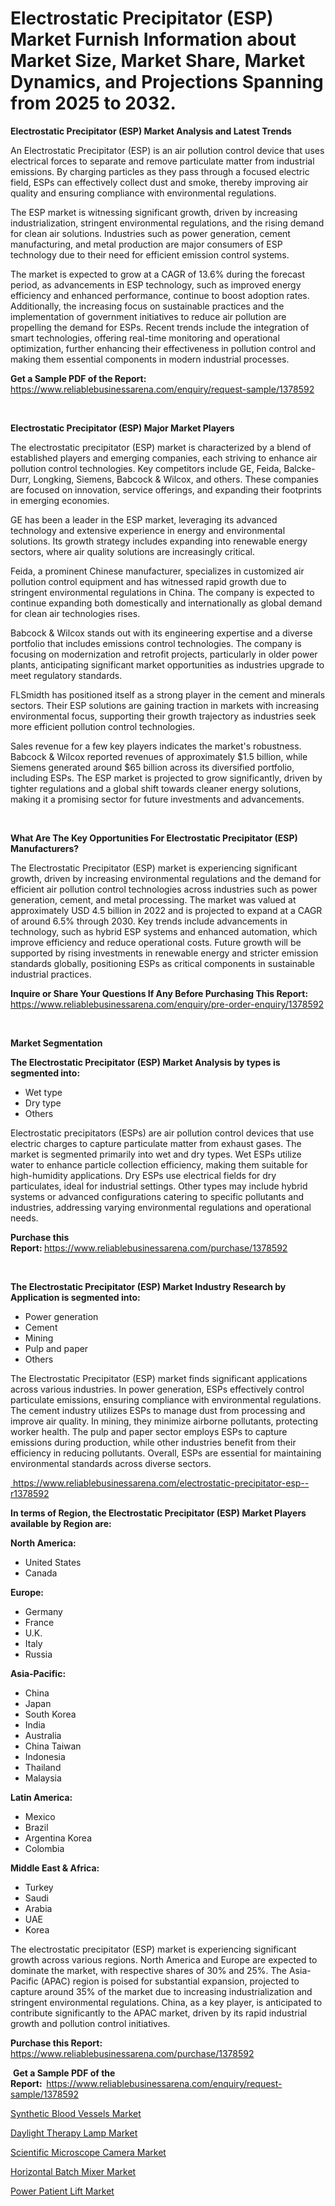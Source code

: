 <p><h1>Electrostatic Precipitator (ESP) Market Furnish Information about Market Size, Market Share, Market Dynamics, and Projections Spanning from 2025 to 2032.</h1></p><p><strong>Electrostatic Precipitator (ESP) Market Analysis and Latest Trends</strong></p>
<p><p>An Electrostatic Precipitator (ESP) is an air pollution control device that uses electrical forces to separate and remove particulate matter from industrial emissions. By charging particles as they pass through a focused electric field, ESPs can effectively collect dust and smoke, thereby improving air quality and ensuring compliance with environmental regulations. </p><p>The ESP market is witnessing significant growth, driven by increasing industrialization, stringent environmental regulations, and the rising demand for clean air solutions. Industries such as power generation, cement manufacturing, and metal production are major consumers of ESP technology due to their need for efficient emission control systems. </p><p>The market is expected to grow at a CAGR of 13.6% during the forecast period, as advancements in ESP technology, such as improved energy efficiency and enhanced performance, continue to boost adoption rates. Additionally, the increasing focus on sustainable practices and the implementation of government initiatives to reduce air pollution are propelling the demand for ESPs. Recent trends include the integration of smart technologies, offering real-time monitoring and operational optimization, further enhancing their effectiveness in pollution control and making them essential components in modern industrial processes.</p></p>
<p><strong>Get a Sample PDF of the Report:&nbsp;</strong> <a href="https://www.reliablebusinessarena.com/enquiry/request-sample/1378592?utm_campaign=2933&utm_medium=2&utm_source=Github&utm_content=ia&utm_term=11042025&utm_id=electrostatic-precipitator-esp">https://www.reliablebusinessarena.com/enquiry/request-sample/1378592</a></p>
<p>&nbsp;</p>
<p><strong>Electrostatic Precipitator (ESP) Major Market Players</strong></p>
<p><p>The electrostatic precipitator (ESP) market is characterized by a blend of established players and emerging companies, each striving to enhance air pollution control technologies. Key competitors include GE, Feida, Balcke-Durr, Longking, Siemens, Babcock & Wilcox, and others. These companies are focused on innovation, service offerings, and expanding their footprints in emerging economies.</p><p>GE has been a leader in the ESP market, leveraging its advanced technology and extensive experience in energy and environmental solutions. Its growth strategy includes expanding into renewable energy sectors, where air quality solutions are increasingly critical.</p><p>Feida, a prominent Chinese manufacturer, specializes in customized air pollution control equipment and has witnessed rapid growth due to stringent environmental regulations in China. The company is expected to continue expanding both domestically and internationally as global demand for clean air technologies rises.</p><p>Babcock & Wilcox stands out with its engineering expertise and a diverse portfolio that includes emissions control technologies. The company is focusing on modernization and retrofit projects, particularly in older power plants, anticipating significant market opportunities as industries upgrade to meet regulatory standards.</p><p>FLSmidth has positioned itself as a strong player in the cement and minerals sectors. Their ESP solutions are gaining traction in markets with increasing environmental focus, supporting their growth trajectory as industries seek more efficient pollution control technologies.</p><p>Sales revenue for a few key players indicates the market's robustness. Babcock & Wilcox reported revenues of approximately $1.5 billion, while Siemens generated around $65 billion across its diversified portfolio, including ESPs. The ESP market is projected to grow significantly, driven by tighter regulations and a global shift towards cleaner energy solutions, making it a promising sector for future investments and advancements.</p></p>
<p>&nbsp;</p>
<p><strong>What Are The Key Opportunities For Electrostatic Precipitator (ESP) Manufacturers?</strong></p>
<p><p>The Electrostatic Precipitator (ESP) market is experiencing significant growth, driven by increasing environmental regulations and the demand for efficient air pollution control technologies across industries such as power generation, cement, and metal processing. The market was valued at approximately USD 4.5 billion in 2022 and is projected to expand at a CAGR of around 6.5% through 2030. Key trends include advancements in technology, such as hybrid ESP systems and enhanced automation, which improve efficiency and reduce operational costs. Future growth will be supported by rising investments in renewable energy and stricter emission standards globally, positioning ESPs as critical components in sustainable industrial practices.</p></p>
<p><strong>Inquire or Share Your Questions If Any Before Purchasing This Report:</strong> <a href="https://www.reliablebusinessarena.com/enquiry/pre-order-enquiry/1378592?utm_campaign=2933&utm_medium=2&utm_source=Github&utm_content=ia&utm_term=11042025&utm_id=electrostatic-precipitator-esp">https://www.reliablebusinessarena.com/enquiry/pre-order-enquiry/1378592</a></p>
<p>&nbsp;</p>
<p><strong>Market Segmentation</strong></p>
<p><strong>The Electrostatic Precipitator (ESP) Market Analysis by types is segmented into:</strong></p>
<p><ul><li>Wet type</li><li>Dry type</li><li>Others</li></ul></p>
<p><p>Electrostatic precipitators (ESPs) are air pollution control devices that use electric charges to capture particulate matter from exhaust gases. The market is segmented primarily into wet and dry types. Wet ESPs utilize water to enhance particle collection efficiency, making them suitable for high-humidity applications. Dry ESPs use electrical fields for dry particulates, ideal for industrial settings. Other types may include hybrid systems or advanced configurations catering to specific pollutants and industries, addressing varying environmental regulations and operational needs.</p></p>
<p><strong>Purchase this Report:&nbsp;</strong><a href="https://www.reliablebusinessarena.com/purchase/1378592?utm_campaign=2933&utm_medium=2&utm_source=Github&utm_content=ia&utm_term=11042025&utm_id=electrostatic-precipitator-esp">https://www.reliablebusinessarena.com/purchase/1378592</a></p>
<p>&nbsp;</p>
<p><strong>The Electrostatic Precipitator (ESP) Market Industry Research by Application is segmented into:</strong></p>
<p><ul><li>Power generation</li><li>Cement</li><li>Mining</li><li>Pulp and paper</li><li>Others</li></ul></p>
<p><p>The Electrostatic Precipitator (ESP) market finds significant applications across various industries. In power generation, ESPs effectively control particulate emissions, ensuring compliance with environmental regulations. The cement industry utilizes ESPs to manage dust from processing and improve air quality. In mining, they minimize airborne pollutants, protecting worker health. The pulp and paper sector employs ESPs to capture emissions during production, while other industries benefit from their efficiency in reducing pollutants. Overall, ESPs are essential for maintaining environmental standards across diverse sectors.</p></p>
<p><a href="https://www.reliablebusinessarena.com/electrostatic-precipitator-esp--r1378592?utm_campaign=2933&utm_medium=2&utm_source=Github&utm_content=ia&utm_term=11042025&utm_id=electrostatic-precipitator-esp">&nbsp;https://www.reliablebusinessarena.com/electrostatic-precipitator-esp--r1378592</a></p>
<p><strong>In terms of Region, the Electrostatic Precipitator (ESP) Market Players available by Region are:</strong></p>
<p>
    <p> <strong> North America: </strong>
        <ul>
            <li>United States</li>
            <li>Canada</li>
        </ul>
        </p> 
    <p> <strong> Europe: </strong>
        <ul>
            <li>Germany</li>
            <li>France</li>
            <li>U.K.</li>
            <li>Italy</li>
            <li>Russia</li>
        </ul>
        </p> 
    <p> <strong> Asia-Pacific: </strong>
        <ul>
            <li>China</li>
            <li>Japan</li>
            <li>South Korea</li>
            <li>India</li>
            <li>Australia</li>
            <li>China Taiwan</li>
            <li>Indonesia</li>
            <li>Thailand</li>
            <li>Malaysia</li>
        </ul>
        </p> 
    <p> <strong> Latin America: </strong>
        <ul>
            <li>Mexico</li>
            <li>Brazil</li>
            <li>Argentina Korea</li>
            <li>Colombia</li>
        </ul>
        </p> 
    <p> <strong> Middle East & Africa: </strong>
        <ul>
            <li>Turkey</li>
            <li>Saudi</li>
            <li>Arabia</li>
            <li>UAE</li>
            <li>Korea</li>
        </ul>
    </p>
    </p>
<p><p>The electrostatic precipitator (ESP) market is experiencing significant growth across various regions. North America and Europe are expected to dominate the market, with respective shares of 30% and 25%. The Asia-Pacific (APAC) region is poised for substantial expansion, projected to capture around 35% of the market due to increasing industrialization and stringent environmental regulations. China, as a key player, is anticipated to contribute significantly to the APAC market, driven by its rapid industrial growth and pollution control initiatives.</p></p>
<p><strong>Purchase this Report: </strong><a href="https://www.reliablebusinessarena.com/purchase/1378592?utm_campaign=2933&utm_medium=2&utm_source=Github&utm_content=ia&utm_term=11042025&utm_id=electrostatic-precipitator-esp">https://www.reliablebusinessarena.com/purchase/1378592</a></p>
<p>&nbsp;<strong>Get a Sample PDF of the Report:&nbsp;&nbsp;</strong><a href="https://www.reliablebusinessarena.com/enquiry/request-sample/1378592?utm_campaign=2933&utm_medium=2&utm_source=Github&utm_content=ia&utm_term=11042025&utm_id=electrostatic-precipitator-esp">https://www.reliablebusinessarena.com/enquiry/request-sample/1378592</a></p>
<p><strong></strong></p>
<p><p><a href="https://www.linkedin.com/pulse/sales-projections-analysis-synthetic-blood-vessels-market-28gnf?utm_campaign=2933&utm_medium=2&utm_source=Github&utm_content=ia&utm_term=11042025&utm_id=electrostatic-precipitator-esp">Synthetic Blood Vessels Market</a></p><p><a href="https://www.linkedin.com/pulse/daylight-therapy-lamp-market-analysis-future-growth-opportunities-lkiof?utm_campaign=2933&utm_medium=2&utm_source=Github&utm_content=ia&utm_term=11042025&utm_id=electrostatic-precipitator-esp">Daylight Therapy Lamp Market</a></p><p><a href="https://github.com/cavushjla/Market-Research-Report-List-1/blob/main/scientific-microscope-camera-market.md?utm_campaign=2933&utm_medium=2&utm_source=Github&utm_content=ia&utm_term=11042025&utm_id=electrostatic-precipitator-esp">Scientific Microscope Camera Market</a></p><p><a href="https://github.com/evraltandre36/Market-Research-Report-List-1/blob/main/horizontal-batch-mixer-market.md?utm_campaign=2933&utm_medium=2&utm_source=Github&utm_content=ia&utm_term=11042025&utm_id=electrostatic-precipitator-esp">Horizontal Batch Mixer Market</a></p><p><a href="https://www.linkedin.com/pulse/pulse-power-patient-lift-rhythms-change-market-resonance-2025-2032-gdaef?utm_campaign=2933&utm_medium=2&utm_source=Github&utm_content=ia&utm_term=11042025&utm_id=electrostatic-precipitator-esp">Power Patient Lift Market</a></p></p>